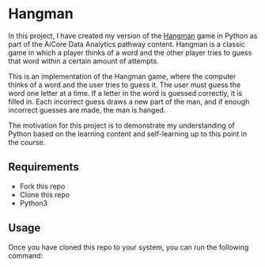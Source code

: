 # Hangman

In this project, I have created my version of the [Hangman](<https://en.wikipedia.org/wiki/Hangman_(game)>) game in Python as part of the AiCore Data Analytics pathway content. Hangman is a classic game in which a player thinks of a word and the other player tries to guess that word within a certain amount of attempts.

This is an implementation of the Hangman game, where the computer thinks of a word and the user tries to guess it. The user must guess the word one letter at a time. If a letter in the word is guessed correctly, it is filled in. Each incorrect guess draws a new part of the man, and if enough incorrect guesses are made, the man is hanged. 

The motivation for this project is to demonstrate my understanding of Python based on the learning content and self-learning up to this point in the course. 

## Requirements

- Fork this repo
- Clone this repo
- Python3

## Usage

Once you have cloned this repo to your system, you can run the following command: 



